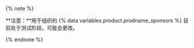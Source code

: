 {% note %}

**注意：**用于组织的 {% data variables.product.prodname_sponsors %} 目前处于测试阶段，可能会更改。

{% endnote %}
